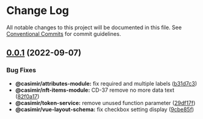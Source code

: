 # Change Log

All notable changes to this project will be documented in this file.
See [Conventional Commits](https://conventionalcommits.org) for commit guidelines.

## [0.0.1](https://github.com/DEIPworld/deip-modules/compare/v1.394.0...v0.0.1) (2022-09-07)


### Bug Fixes

* **@casimir/attributes-module:** fix required and multiple labels ([b31d7c3](https://github.com/DEIPworld/deip-modules/commit/b31d7c3213473ad400e8771b16ca324b7066a8ff))
* **@casimir/nft-items-module:** CD-37 remove no more data text ([82f0a17](https://github.com/DEIPworld/deip-modules/commit/82f0a17f54e93dc5612d1d7fb68dc578fe5e8e59))
* **@casimir/token-service:** remove unused function parameter ([29df17f](https://github.com/DEIPworld/deip-modules/commit/29df17f214cb79f662c4e0f7492efa0cfaf1cf14))
* **@casimir/vue-layout-schema:** fix checkbox setting display ([9cbe85f](https://github.com/DEIPworld/deip-modules/commit/9cbe85fd2a154191757746b757e44d818a0ef696))
